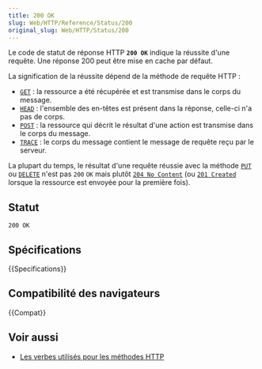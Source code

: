 ```yaml
---
title: 200 OK
slug: Web/HTTP/Reference/Status/200
original_slug: Web/HTTP/Status/200
---
```


Le code de statut de réponse HTTP **`200 OK`** indique la réussite d'une requête. Une réponse 200 peut être mise en cache par défaut.

La signification de la réussite dépend de la méthode de requête HTTP&nbsp;:

- [`GET`](/fr/docs/Web/HTTP/Reference/Methods/GET)&nbsp;: la ressource a été récupérée et est transmise dans le corps du message.
- [`HEAD`](/fr/docs/Web/HTTP/Reference/Methods/HEAD)&nbsp;: l'ensemble des en-têtes est présent dans la réponse, celle-ci n'a pas de corps.
- [`POST`](/fr/docs/Web/HTTP/Reference/Methods/POST)&nbsp;: la ressource qui décrit le résultat d'une action est transmise dans le corps du message.
- [`TRACE`](/fr/docs/Web/HTTP/Reference/Methods/TRACE)&nbsp;: le corps du message contient le message de requête reçu par le serveur.

La plupart du temps, le résultat d'une requête réussie avec la méthode [`PUT`](/fr/docs/Web/HTTP/Reference/Methods/PUT) ou [`DELETE`](/fr/docs/Web/HTTP/Reference/Methods/DELETE) n'est pas `200` `OK` mais plutôt [`204 No Content`](/fr/docs/Web/HTTP/Reference/Status/204) (ou [`201 Created`](/fr/docs/Web/HTTP/Reference/Status/201) lorsque la ressource est envoyée pour la première fois).

## Statut

```
200 OK
```

## Spécifications

{{Specifications}}

## Compatibilité des navigateurs

{{Compat}}

## Voir aussi

- [Les verbes utilisés pour les méthodes HTTP](/fr/docs/Web/HTTP/Reference/Methods)
